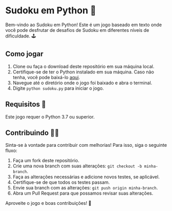 # Sudoku em Python 🎲

Bem-vindo ao Sudoku em Python! Este é um jogo baseado em texto onde você pode desfrutar de desafios de Sudoku em diferentes níveis de dificuldade. 🕹️

## Como jogar

1. Clone ou faça o download deste repositório em sua máquina local.
2. Certifique-se de ter o Python instalado em sua máquina. Caso não tenha, você pode baixá-lo [aqui](https://www.python.org/downloads/).
3. Navegue até o diretório onde o jogo foi baixado e abra o terminal.
4. Digite `python sudoku.py` para iniciar o jogo.

## Requisitos 📜

Este jogo requer o Python 3.7 ou superior.

## Contribuindo 👨‍💻

Sinta-se à vontade para contribuir com melhorias! Para isso, siga o seguinte fluxo:

1. Faça um fork deste repositório.
2. Crie uma nova branch com suas alterações: `git checkout -b minha-branch`.
3. Faça as alterações necessárias e adicione novos testes, se aplicável.
4. Certifique-se de que todos os testes passam.
5. Envie sua branch com as alterações: `git push origin minha-branch`.
6. Abra um Pull Request para que possamos revisar suas alterações.

Aproveite o jogo e boas contribuições! 🚀